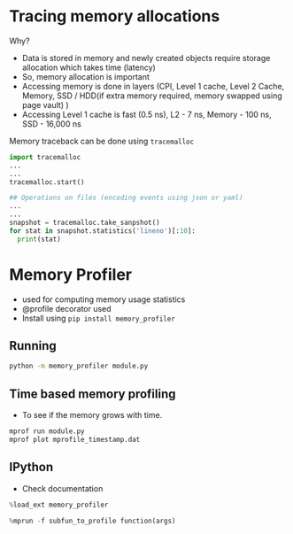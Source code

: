 # Tracing memory allocations

Why?
- Data is stored in memory and newly created objects require storage allocation
    which takes time (latency)
- So, memory allocation is important
- Accessing memory is done in layers (CPI, Level 1 cache, Level 2 Cache, Memory,
    SSD / HDD(if extra memory required, memory swapped using page vault) )
- Accessing Level 1 cache is fast (0.5 ns), L2 - 7 ns, Memory - 100 ns, SSD - 16,000 ns


Memory traceback can be done using `tracemalloc`

```python
import tracemalloc
...
...
tracemalloc.start()

## Operations on files (encoding events using json or yaml)
...
...
snapshot = tracemalloc.take_sanpshot()
for stat in snapshot.statistics('lineno')[:10]:
  print(stat)
```

# Memory Profiler

- used for computing memory usage statistics
- @profile decorator used
- Install using `pip install memory_profiler`

## Running

```zsh
python -m memory_profiler module.py
```

## Time based memory profiling

- To see if the memory grows with time.

```zsh
mprof run module.py
mprof plot mprofile_timestamp.dat
```

## IPython

- Check documentation

```python
%load_ext memory_profiler
```

```python
%mprun -f subfun_to_profile function(args)
```
